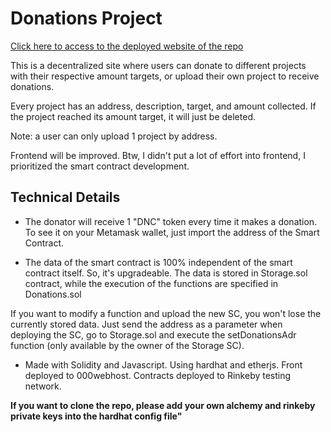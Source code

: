 # Donations Project

[Click here to access to the deployed website of the repo](https://soliditydonations.000webhostapp.com/) 

This is a decentralized site where users can donate to different projects with their respective amount targets, or upload their own project to receive donations.

Every project has an address, description, target, and amount collected. If the project reached its amount target, it will just be deleted. 

Note: a user can only upload 1 project by address.

Frontend will be improved. Btw, I didn't put a lot of effort into frontend, I prioritized the smart contract development.

## Technical Details
- The donator will receive 1 "DNC" token every time it makes a donation. To see it on your Metamask wallet, just import the address of the Smart Contract.

- The data of the smart contract is 100% independent of the smart contract itself. So, it's upgradeable. The data is stored in Storage.sol contract, while the execution of the functions are specified in Donations.sol

If you want to modify a function and upload the new SC, you won't lose the currently stored data. Just send the address as a parameter when deploying the SC, go to Storage.sol and execute the setDonationsAdr function (only available by the owner of the Storage SC). 

- Made with Solidity and Javascript. Using hardhat and etherjs. Front deployed to 000webhost. Contracts deployed to Rinkeby testing network. 

**If you want to clone the repo, please add your own alchemy and rinkeby private keys into the hardhat config file"**
